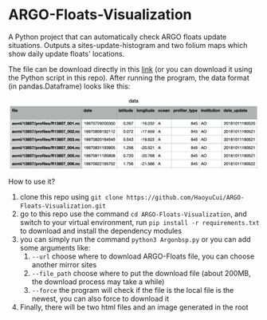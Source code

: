 # ARGO-Floats-Visualization
A Python project that can automatically check ARGO floats update situations. Outputs a sites-update-histogram and two folium maps which show daily update floats' locations. 

The file can be download directly in this [link](https://data-argo.ifremer.fr/ar_index_global_prof.txt) (or you can download it using the Python script in this repo). After running the program, the data format (in pandas.Dataframe) looks like this:

![eg](imgs/eg.png)

How to use it?

1. clone this repo using `git clone https://github.com/HaoyuCui/ARGO-Floats-Visualization.git`
2. go to this repo use the command `cd ARGO-Floats-Visualization`, and switch to your virtual environment, run `pip install -r requirements.txt` to download and install the dependency modules
3. you can simply run the command `python3 Argonbsp.py` or you can add some arguments like:
   1. `--url` choose where to download ARGO-Floats file, you can choose another mirror sites
   2. `--file_path` choose where to put the download file (about 200MB, the download process may take a while)
   3. `--force` the program will check if the file is the local file is the newest, you can also force to download it
4. Finally, there will be two html files and an image generated in the root
